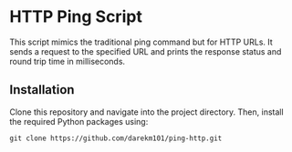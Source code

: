 # HTTP Ping Script

This script mimics the traditional ping command but for HTTP URLs. It sends a request to the specified URL and prints the response status and round trip time in milliseconds.

## Installation

Clone this repository and navigate into the project directory. Then, install the required Python packages using:

`git clone https://github.com/darekm101/ping-http.git`

